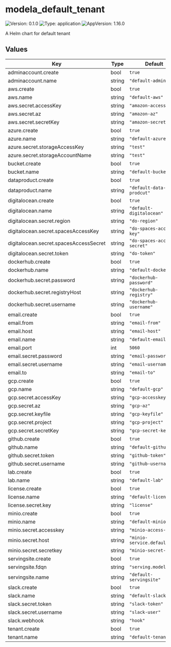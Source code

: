 # modela_default_tenant

![Version: 0.1.0](https://img.shields.io/badge/Version-0.1.0-informational?style=flat-square) ![Type: application](https://img.shields.io/badge/Type-application-informational?style=flat-square) ![AppVersion: 1.16.0](https://img.shields.io/badge/AppVersion-1.16.0-informational?style=flat-square)

A Helm chart for default tenant

## Values

| Key | Type | Default | Description |
|-----|------|---------|-------------|
| adminaccount.create | bool | `true` |  |
| adminaccount.name | string | `"default-admin"` |  |
| aws.create | bool | `true` |  |
| aws.name | string | `"default-aws"` |  |
| aws.secret.accessKey | string | `"amazon-access-key"` |  |
| aws.secret.az | string | `"amazon-az"` |  |
| aws.secret.secretKey | string | `"amazon-secret-key"` |  |
| azure.create | bool | `true` |  |
| azure.name | string | `"default-azure"` |  |
| azure.secret.storageAccessKey | string | `"test"` |  |
| azure.secret.storageAccountName | string | `"test"` |  |
| bucket.create | bool | `true` |  |
| bucket.name | string | `"default-bucket"` |  |
| dataproduct.create | bool | `true` |  |
| dataproduct.name | string | `"default-data-prodcut"` |  |
| digitalocean.create | bool | `true` |  |
| digitalocean.name | string | `"default-digitalocean"` |  |
| digitalocean.secret.region | string | `"do-region"` |  |
| digitalocean.secret.spacesAccessKey | string | `"do-spaces-access-key"` |  |
| digitalocean.secret.spacesAccessSecret | string | `"do-spaces-access-secret"` |  |
| digitalocean.secret.token | string | `"do-token"` |  |
| dockerhub.create | bool | `true` |  |
| dockerhub.name | string | `"default-dockerhub"` |  |
| dockerhub.secret.password | string | `"dockerhub-password"` |  |
| dockerhub.secret.registryHost | string | `"dockerhub-registry"` |  |
| dockerhub.secret.username | string | `"dockerhub-username"` |  |
| email.create | bool | `true` |  |
| email.from | string | `"email-from"` |  |
| email.host | string | `"email-host"` |  |
| email.name | string | `"default-email"` |  |
| email.port | int | `5060` |  |
| email.secret.password | string | `"email-password"` |  |
| email.secret.username | string | `"email-username"` |  |
| email.to | string | `"email-to"` |  |
| gcp.create | bool | `true` |  |
| gcp.name | string | `"default-gcp"` |  |
| gcp.secret.accessKey | string | `"gcp-accesskey"` |  |
| gcp.secret.az | string | `"gcp-az"` |  |
| gcp.secret.keyfile | string | `"gcp-keyfile"` |  |
| gcp.secret.project | string | `"gcp-project"` |  |
| gcp.secret.secretKey | string | `"gcp-secret-key"` |  |
| github.create | bool | `true` |  |
| github.name | string | `"default-github"` |  |
| github.secret.token | string | `"github-token"` |  |
| github.secret.username | string | `"github-username"` |  |
| lab.create | bool | `true` |  |
| lab.name | string | `"default-lab"` |  |
| license.create | bool | `true` |  |
| license.name | string | `"default-license"` |  |
| license.secret.key | string | `"license"` |  |
| minio.create | bool | `true` |  |
| minio.name | string | `"default-minio"` |  |
| minio.secret.accesskey | string | `"minio-access-key"` |  |
| minio.secret.host | string | `"minio-service.default."` |  |
| minio.secret.secretkey | string | `"minio-secret-key"` |  |
| servingsite.create | bool | `true` |  |
| servingsite.fdqn | string | `"serving.modela.ai"` |  |
| servingsite.name | string | `"default-servingsite"` |  |
| slack.create | bool | `true` |  |
| slack.name | string | `"default-slack"` |  |
| slack.secret.token | string | `"slack-token"` |  |
| slack.secret.username | string | `"slack-user"` |  |
| slack.webhook | string | `"hook"` |  |
| tenant.create | bool | `true` |  |
| tenant.name | string | `"default-tenant"` |  |

